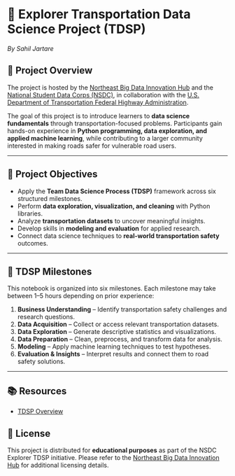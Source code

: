 # 🚗 Explorer Transportation Data Science Project (TDSP)  
*By Sahil Jartare*  

## 📌 Project Overview  

The project is hosted by the [Northeast Big Data Innovation Hub](https://nebigdatahub.org/about) and the [National Student Data Corps (NSDC)](https://nebigdatahub.org/nsdc/), in collaboration with the [U.S. Department of Transportation Federal Highway Administration](https://highways.dot.gov/).  

The goal of this project is to introduce learners to **data science fundamentals** through transportation-focused problems. Participants gain hands-on experience in **Python programming, data exploration, and applied machine learning**, while contributing to a larger community interested in making roads safer for vulnerable road users.  

---

## 🎯 Project Objectives  
- Apply the **Team Data Science Process (TDSP)** framework across six structured milestones.    
- Perform **data exploration, visualization, and cleaning** with Python libraries.  
- Analyze **transportation datasets** to uncover meaningful insights.  
- Develop skills in **modeling and evaluation** for applied research.  
- Connect data science techniques to **real-world transportation safety** outcomes.  

---

## 🧩 TDSP Milestones  
This notebook is organized into six milestones. Each milestone may take between 1–5 hours depending on prior experience:  

1. **Business Understanding** – Identify transportation safety challenges and research questions.  
2. **Data Acquisition** – Collect or access relevant transportation datasets.  
3. **Data Exploration** – Generate descriptive statistics and visualizations.  
4. **Data Preparation** – Clean, preprocess, and transform data for analysis.  
5. **Modeling** – Apply machine learning techniques to test hypotheses.  
6. **Evaluation & Insights** – Interpret results and connect them to road safety solutions.  

---

## 📚 Resources  
- [TDSP Overview](https://nebigdatahub.org/nsdc/tdsp/)  



## 📄 License  
This project is distributed for **educational purposes** as part of the NSDC Explorer TDSP initiative. Please refer to the [Northeast Big Data Innovation Hub](https://nebigdatahub.org/about) for additional licensing details.  
